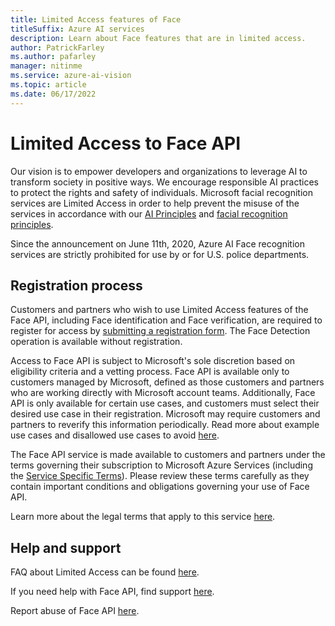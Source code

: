 ```yaml
---
title: Limited Access features of Face
titleSuffix: Azure AI services
description: Learn about Face features that are in limited access.
author: PatrickFarley
ms.author: pafarley
manager: nitinme
ms.service: azure-ai-vision
ms.topic: article
ms.date: 06/17/2022
---
```


# Limited Access to Face API

Our vision is to empower developers and organizations to leverage AI to transform society in positive ways. We encourage responsible AI practices to protect the rights and safety of individuals. Microsoft facial recognition services are Limited Access in order to help prevent the misuse of the services in accordance with our [AI Principles](https://www.microsoft.com/ai/responsible-ai?SilentAuth=1&wa=wsignin1.0) and [facial recognition principles](https://blogs.microsoft.com/on-the-issues/2018/12/17/six-principles-to-guide-microsofts-facial-recognition-work/).

Since the announcement on June 11th, 2020, Azure AI Face recognition services are strictly prohibited for use by or for U.S. police departments.


## Registration process

Customers and partners who wish to use Limited Access features of the Face API, including Face identification and Face verification, are required to register for access by [submitting a registration form](https://aka.ms/facerecognition). The Face Detection operation is available without registration.

Access to Face API is subject to Microsoft's sole discretion based on eligibility criteria and a vetting process. Face API is available only to customers managed by Microsoft, defined as those customers and partners who are working directly with Microsoft account teams. Additionally, Face API is only available for certain use cases, and customers must select their desired use case in their registration. Microsoft may require customers and partners to reverify this information periodically. Read more about example use cases and disallowed use cases to avoid [here](../face/transparency-note.md?context=/azure/ai-services/computer-vision/context/context).  

The Face API service is made available to customers and partners under the terms governing their subscription to Microsoft Azure Services (including the [Service Specific Terms](https://aka.ms/MCAServiceSpecificTerms)). Please review these terms carefully as they contain important conditions and obligations governing your use of Face API.

Learn more about the legal terms that apply to this service [here](https://azure.microsoft.com/support/legal/).

## Help and support

FAQ about Limited Access can be found [here](/azure/ai-services/cognitive-services-limited-access/).

If you need help with Face API, find support [here](/azure/ai-services/cognitive-services-support-options).

Report abuse of Face API [here](https://aka.ms/reportabuse).
